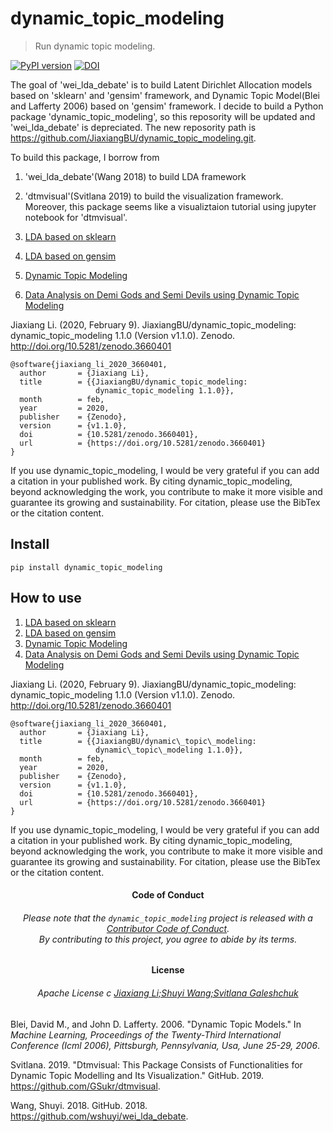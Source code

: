 
# dynamic_topic_modeling

> Run dynamic topic modeling.


<!-- README.md is generated from README.Rmd. Please edit that file -->


<!-- badges: start -->

[![PyPI
version](https://badge.fury.io/py/dynamic-topic-modeling.svg)](https://badge.fury.io/py/dynamic-topic-modeling)
[![DOI](https://zenodo.org/badge/238671296.svg)](https://zenodo.org/badge/latestdoi/238671296)
<!-- badges: end -->

The goal of 'wei_lda_debate' is to build Latent Dirichlet Allocation
models based on 'sklearn' and 'gensim' framework, and Dynamic Topic
Model(Blei and Lafferty 2006) based on 'gensim' framework. I decide to
build a Python package 'dynamic_topic_modeling', so this reposority
will be updated and 'wei_lda_debate' is depreciated. The new
reposority path is
<https://github.com/JiaxiangBU/dynamic_topic_modeling.git>.

To build this package, I borrow from

1.  'wei_lda_debate'(Wang 2018) to build LDA framework
2.  'dtmvisual'(Svitlana 2019) to build the visualization framework.
    Moreover, this package seems like a visualiztaion tutorial using
    jupyter notebook for 'dtmvisual'.


1.  [LDA based on
    sklearn](https://nbviewer.jupyter.org/urls/jiaxiangbu.github.io/dynamic_topic_modeling/sklearn-lda.ipynb)
2.  [LDA based on
    gensim](https://nbviewer.jupyter.org/urls/jiaxiangbu.github.io/dynamic_topic_modeling/gensim-lda.ipynb)
3.  [Dynamic Topic
    Modeling](https://nbviewer.jupyter.org/urls/jiaxiangbu.github.io/dynamic_topic_modeling/dtm.ipynb)
4.  [Data Analysis on Demi Gods and Semi Devils using Dynamic Topic
    Modeling](https://nbviewer.jupyter.org/urls/jiaxiangbu.github.io/dynamic_topic_modeling/demo.ipynb)


Jiaxiang Li. (2020, February 9). JiaxiangBU/dynamic_topic_modeling:
dynamic_topic_modeling 1.1.0 (Version v1.1.0). Zenodo.
<http://doi.org/10.5281/zenodo.3660401>


```
@software{jiaxiang_li_2020_3660401,
  author       = {Jiaxiang Li},
  title        = {{JiaxiangBU/dynamic_topic_modeling: 
                   dynamic_topic_modeling 1.1.0}},
  month        = feb,
  year         = 2020,
  publisher    = {Zenodo},
  version      = {v1.1.0},
  doi          = {10.5281/zenodo.3660401},
  url          = {https://doi.org/10.5281/zenodo.3660401}
}
```

If you use dynamic_topic_modeling, I would be very grateful if you can
add a citation in your published work. By citing
dynamic_topic_modeling, beyond acknowledging the work, you contribute
to make it more visible and guarantee its growing and sustainability.
For citation, please use the BibTex or the citation content.


## Install

`pip install dynamic_topic_modeling`

## How to use


1.  [LDA based on
    sklearn](https://nbviewer.jupyter.org/urls/jiaxiangbu.github.io/dynamic_topic_modeling/sklearn-lda.ipynb)
2.  [LDA based on
    gensim](https://nbviewer.jupyter.org/urls/jiaxiangbu.github.io/dynamic_topic_modeling/gensim-lda.ipynb)
3.  [Dynamic Topic
    Modeling](https://nbviewer.jupyter.org/urls/jiaxiangbu.github.io/dynamic_topic_modeling/dtm.ipynb)
4.  [Data Analysis on Demi Gods and Semi Devils using Dynamic Topic
    Modeling](https://nbviewer.jupyter.org/urls/jiaxiangbu.github.io/dynamic_topic_modeling/demo.ipynb)


Jiaxiang Li. (2020, February 9). JiaxiangBU/dynamic\_topic\_modeling:
dynamic\_topic\_modeling 1.1.0 (Version v1.1.0). Zenodo.
<http://doi.org/10.5281/zenodo.3660401>


```
@software{jiaxiang_li_2020_3660401,
  author       = {Jiaxiang Li},
  title        = {{JiaxiangBU/dynamic\_topic\_modeling: 
                   dynamic\_topic\_modeling 1.1.0}},
  month        = feb,
  year         = 2020,
  publisher    = {Zenodo},
  version      = {v1.1.0},
  doi          = {10.5281/zenodo.3660401},
  url          = {https://doi.org/10.5281/zenodo.3660401}
}
```

If you use dynamic\_topic\_modeling, I would be very grateful if you can
add a citation in your published work. By citing
dynamic\_topic\_modeling, beyond acknowledging the work, you contribute
to make it more visible and guarantee its growing and sustainability.
For citation, please use the BibTex or the citation content.


<h4 align="center">

**Code of Conduct**

</h4>

<h6 align="center">

Please note that the `dynamic_topic_modeling` project is released with a
[Contributor Code of
Conduct](https://github.com/JiaxiangBU/dynamic_topic_modeling/blob/master/CODE_OF_CONDUCT.md).<br>By
contributing to this project, you agree to abide by its terms.

</h6>

<h4 align="center">

**License**

</h4>

<h6 align="center">

Apache License c [Jiaxiang Li;Shuyi Wang;Svitlana
Galeshchuk](https://github.com/JiaxiangBU/dynamic_topic_modeling/blob/master/LICENSE.md)

</h6>

<div id="refs" class="references">

<div id="ref-Blei2006Dynamic">

Blei, David M., and John D. Lafferty. 2006. "Dynamic Topic Models." In
*Machine Learning, Proceedings of the Twenty-Third International
Conference (Icml 2006), Pittsburgh, Pennsylvania, Usa, June 25-29,
2006*.

</div>

<div id="ref-Svitlana_2019">

Svitlana. 2019. "Dtmvisual: This Package Consists of Functionalities for
Dynamic Topic Modelling and Its Visualization." GitHub. 2019.
<https://github.com/GSukr/dtmvisual>.

</div>

<div id="ref-Shuyi_Wang2018">

Wang, Shuyi. 2018. GitHub. 2018.
<https://github.com/wshuyi/wei_lda_debate>.

</div>

</div>
